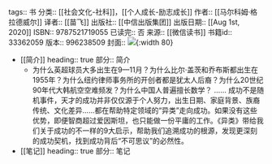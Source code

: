 tags:: 书
分类:: [[社会文化-社科]]，[[个人成长-励志成长]]
作者:: [[马尔科姆·格拉德威尔]]
译者:: [[苗飞]]
出版社:: [[中信出版集团]]
出版日期:: [[Aug 1st, 2020]]
ISBN:: 9787521719055
已读完:: 否
来源:: [[微信读书]]
书籍id:: 33362059
版本:: 996238509
封面:: ![](https://cdn.weread.qq.com/weread/cover/1/YueWen_33362059/s_YueWen_33362059.jpg){:width 80}

- [[简介]]
  heading:: true
  部分:: 简介
	- 为什么英超球员大多出生在9—11月？为什么比尔·盖茨和乔布斯都出生在1955年？为什么纽约律师事务所的开创者都是犹太人后裔？为什么20世纪90年代大韩航空空难频发？为什么中国人普遍擅长数学？ …… 成功不是随机事件，天才的成功并非仅仅源于个人努力，出生日期、家庭背景、族裔传统、文化差异……都在帮助特定领域的“异类”走向成功。如果没有这些优势，即便智商超过爱因斯坦，也只能做一份平庸的工作。《异类》带给我们关于成功的不一样的9大启示，帮助我们追溯成功的根源，发现更深刻的成功契机，找到成功背后“不可思议”的必然性。
- [[笔记]]
  heading:: true
  部分:: 笔记
